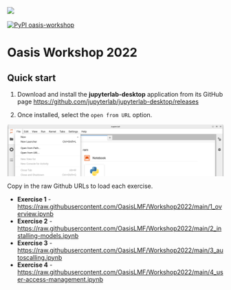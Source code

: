 <img src="https://github.com/OasisLMF/Workshop2019/raw/master/images/oasis-lmf-colour.png" width="250"/>

[![PyPI oasis-workshop](https://badge.fury.io/py/oasis-workshop.svg)](https://badge.fury.io/py/oasis-workshop)

# Oasis Workshop 2022

## Quick start 

1. Download and install the **jupyterlab-desktop** application from its GitHub page 
    https://github.com/jupyterlab/jupyterlab-desktop/releases


2. Once installed, select the `open from URL` option. 

<img src="https://github.com/OasisLMF/Workshop2022/blob/main/images/load_notebook.png?raw=true" alt="Oasis LMF logo" width="600" align="center"/><br>

Copy in the raw Github URLs to load each exercise.

* **Exercise 1** - https://raw.githubusercontent.com/OasisLMF/Workshop2022/main/1_overview.ipynb
* **Exercise 2** - https://raw.githubusercontent.com/OasisLMF/Workshop2022/main/2_installing-models.ipynb
* **Exercise 3** - https://raw.githubusercontent.com/OasisLMF/Workshop2022/main/3_autoscalling.ipynb
* **Exercise 4** - https://raw.githubusercontent.com/OasisLMF/Workshop2022/main/4_user-access-management.ipynb
